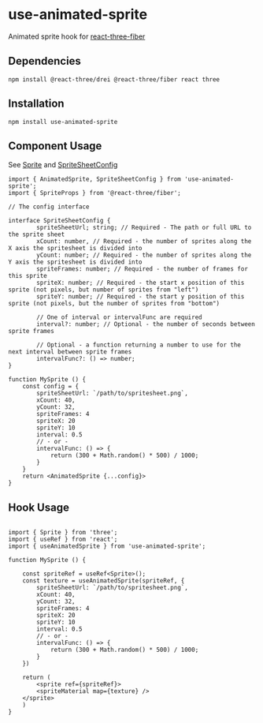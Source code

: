 # use-animated-sprite

Animated sprite hook for [react-three-fiber](https://github.com/pmndrs/react-three-fiber)

## Dependencies

```
npm install @react-three/drei @react-three/fiber react three
```

## Installation

```
npm install use-animated-sprite
```

## Component Usage

See [Sprite](https://threejs.org/docs/#api/en/objects/Sprite)
and [SpriteSheetConfig](https://github.com/britg/use-animated-sprite/blob/39d4441261ae029404fd4b538cef39a427d77d3a/src/lib/useAnimatedSprite.ts#L6)

```tsx
import { AnimatedSprite, SpriteSheetConfig } from 'use-animated-sprite';
import { SpriteProps } from '@react-three/fiber';

// The config interface

interface SpriteSheetConfig {
		spriteSheetUrl; string; // Required - The path or full URL to the sprite sheet
		xCount: number, // Required - the number of sprites along the X axis the spritesheet is divided into
		yCount: number; // Required - the number of sprites along the Y axis the spritesheet is divided into
		spriteFrames: number; // Required - the number of frames for this sprite
		spriteX: number; // Required - the start x position of this sprite (not pixels, but number of sprites from "left")
		spriteY: number; // Required - the start y position of this sprite (not pixels, but the number of sprites from "bottom")

		// One of interval or intervalFunc are required
		interval?: number; // Optional - the number of seconds between sprite frames

		// Optional - a function returning a number to use for the next interval between sprite frames
		intervalFunc?: () => number;
}

function MySprite () {
	const config = {
		spriteSheetUrl: `/path/to/spritesheet.png`,
		xCount: 40,
		yCount: 32,
		spriteFrames: 4
		spriteX: 20
		spriteY: 10
		interval: 0.5
		// - or -
		intervalFunc: () => {
			return (300 + Math.random() * 500) / 1000;
		}
	}
	return <AnimatedSprite {...config}>
}

```

## Hook Usage

```tsx

import { Sprite } from 'three';
import { useRef } from 'react';
import { useAnimatedSprite } from 'use-animated-sprite';

function MySprite () {

	const spriteRef = useRef<Sprite>();
	const texture = useAnimatedSprite(spriteRef, {
		spriteSheetUrl: `/path/to/spritesheet.png`,
		xCount: 40,
		yCount: 32,
		spriteFrames: 4
		spriteX: 20
		spriteY: 10
		interval: 0.5
		// - or -
		intervalFunc: () => {
			return (300 + Math.random() * 500) / 1000;
		}
	})

	return (
		<sprite ref={spriteRef}>
    	<spriteMaterial map={texture} />
  	</sprite>
	)
}

```
